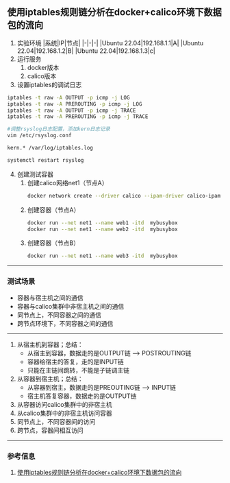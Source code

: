 ## 使用iptables规则链分析在docker+calico环境下数据包的流向
1. 实验环境
   |系统|IP|节点|
   |-|-|-|
   |Ubuntu 22.04|192.168.1.1|A|
   |Ubuntu 22.04|192.168.1.2|B|
   |Ubuntu 22.04|192.168.1.3|c|
2. 运行服务
   1. docker版本
   2. calico版本
3. 设置iptables的调试日志
```bash
iptables -t raw -A OUTPUT -p icmp -j LOG
iptables -t raw -A PREROUTING -p icmp -j LOG
iptables -t raw -A OUTPUT -p icmp -j TRACE   
iptables -t raw -A PREROUTING -p icmp -j TRACE   

#调整rsyslog日志配置，添加kern日志记录
vim /etc/rsyslog.conf

kern.* /var/log/iptables.log

systemctl restart rsyslog
```
4. 创建测试容器
   1. 创建calico网络net1（节点A）
       ```bash
       docker network create --driver calico --ipam-driver calico-ipam net1
       ```
    2. 创建容器（节点A）
       ```bash
       docker run --net net1 --name web1 -itd  mybusybox    
       docker run --net net1 --name web2 -itd  mybusybox  
       ```
    3. 创建容器（节点B）
       ```bash
       docker run --net net1 --name web3 -itd  mybusybox    
       ```
---
### 测试场景
- 容器与宿主机之间的通信
- 容器与calico集群中非宿主机之间的通信
- 同节点上，不同容器之间的通信
- 跨节点环境下，不同容器之间的通信
---
1. 从宿主机到容器；总结：
   - 从宿主到容器，数据走的是OUTPUT链 --> POSTROUTING链
   - 容器给宿主的答复，走的是INPUT链
   - 只能在主链间跳转，不能是子链调主链
2. 从容器到宿主机；总结：
   - 从容器到宿主，数据走的是PREOUTING链 --> INPUT链
   - 宿主机答复容器，数据走的是OUTPUT链 
3. 从容器访问calico集群中的非宿主机
4. 从calico集群中的非宿主机访问容器
5. 同节点上，不同容器间的访问
6. 跨节点，容器间相互访问
---
### 参考信息
1. [使用iptables规则链分析在docker+calico环境下数据包的流向](https://www.jianshu.com/p/099ecf623eb5)